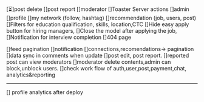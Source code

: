
[⏳]post delete
[]post report
[]moderator
[]Toaster Server actions
[]admin
[]profile
[]my network (follow, hashtag)
[]recommendation (job, users, post)
[]Filters for education qualification, skills, location,CTC
[]Hide easy apply button for hiring managers,
[]Close the model after applying the job,
[]Notification for interview completion
[]404 page 

[]feed pagination
[]notification
[]connections,recomendations-> pagination
[]data sync in comments when update
[]post edit, post report. 
[]reported post can view moderators
[]moderator delete contents,admin can block,unblock users.
[]check work flow of auth,user,post,payment,chat,
   analytics&reporting

-----------------------------
[] profile analytics after deploy




